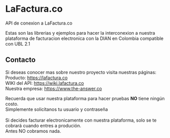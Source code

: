 # LaFactura.co
API de conexion a LaFactura.co

Estas son las librerias y ejemplos para hacer la interconexion a nuestra plataforma de facturacion electronica con la DIAN en Colombia compatible con UBL 2.1

## Contacto
Si deseas conocer mas sobre nuestro proyecto visita nuestras páginas:<br>
Producto: https://lafactura.co<br>
WIKI del API: https://wiki.lafactura.co<br>
Nuestra empresa: https://www.the-answer.co

Recuerda que usar nuestra plataforma para hacer pruebas <b>NO</b> tiene ningún costo.<br>
Simplemente solicítanos tu usuario y contraseña<br><br>
Si decides facturar electronicamente con nuestra plataforma, solo se te cobrará cuando entres a produción.<br>Antes NO cobramos nada.
